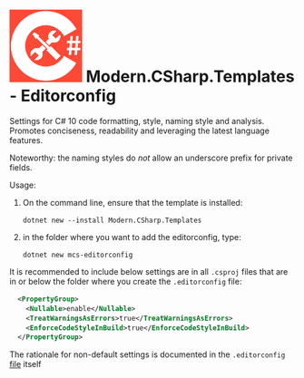 # ![CSharp Toolkit Icon](src/CSharp-Toolkit-Icon.png) Modern.CSharp.Templates - Editorconfig

Settings for C# 10 code formatting, style, naming style and analysis.
Promotes conciseness, readability and leveraging the latest language features.

Noteworthy: the naming styles do *not* allow an underscore prefix for private fields.

Usage:
1) On the command line, ensure that the template is installed:
    ```
    dotnet new --install Modern.CSharp.Templates
    ```
2) in the folder where you want to add the editorconfig, type:
    ```
    dotnet new mcs-editorconfig
    ```

It is recommended to include below settings are in all `.csproj` files that are in or below the folder where you create the `.editorconfig` file:
```xml
  <PropertyGroup>
    <Nullable>enable</Nullable>
    <TreatWarningsAsErrors>true</TreatWarningsAsErrors>
    <EnforceCodeStyleInBuild>true</EnforceCodeStyleInBuild>
  </PropertyGroup>
```

The rationale for non-default settings is documented in the `.editorconfig` [file](src/Editorconfig/.editorconfig) itself